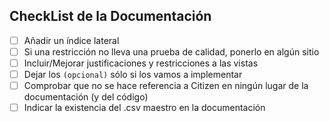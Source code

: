 ## CheckList de la Documentación

- [ ] Añadir un índice lateral
- [ ] Si una restricción no lleva una prueba de calidad, ponerlo en algún sitio
- [ ] Incluir/Mejorar justificaciones y restricciones a las vistas
- [ ] Dejar los ``(opcional)`` sólo si los vamos a implementar
- [ ] Comprobar que no se hace referencia a Citizen en ningún lugar de la documentación (y del código)
- [ ] Indicar la existencia del .csv maestro en la documentación
